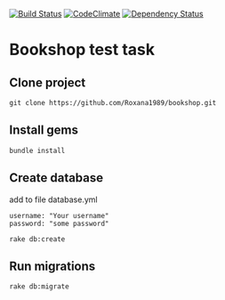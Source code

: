[![Build Status](https://travis-ci.org/DmytroStepaniuk/bookshop.svg?branch=master)](https://travis-ci.org/DmytroStepaniuk/bookshop)
[![CodeClimate](https://codeclimate.com/github/DmytroStepaniuk/bookshop.svg?branch=master)](https://codeclimate.com/github/DmytroStepaniuk/bookshop)
[![Dependency Status](https://gemnasium.com/badges/github.com/DmytroStepaniuk/bookshop.svg)](https://gemnasium.com/github.com/DmytroStepaniuk/bookshop)

# Bookshop test task

## Clone project
```
git clone https://github.com/Roxana1989/bookshop.git
```
## Install gems
```
bundle install
```
## Create database

add to file database.yml

```
username: "Your username"
password: "some password"
```

```
rake db:create
```
## Run migrations

```
rake db:migrate
```
